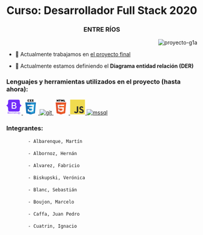 <h1 align="center">Curso: Desarrollador Full Stack 2020</h1>
<h3 align="center">ENTRE RÍOS</h3>
<p align="right"> <img src="https://komarev.com/ghpvc/?username=proyecto-g1a&label=Profile%20views&color=0e75b6&style=flat" alt="proyecto-g1a" /> </p>

- 🔭 Actualmente trabajamos en [el proyecto final](https://github.com/orgs/classroomEntreRios/teams/proyecto-g1a)

- 🌱 Actualmente estamos definiendo el **Diagrama entidad relación (DER)**

<h3 align="left">Lenguajes y herramientas utilizados en el proyecto (hasta ahora):</h3>
<p align="left"> <a href="https://getbootstrap.com" target="_blank"> <img src="https://raw.githubusercontent.com/devicons/devicon/master/icons/bootstrap/bootstrap-plain-wordmark.svg" alt="bootstrap" width="40" height="40"/> </a> <a href="https://www.w3schools.com/css/" target="_blank"> <img src="https://raw.githubusercontent.com/devicons/devicon/master/icons/css3/css3-original-wordmark.svg" alt="css3" width="40" height="40"/> </a> <a href="https://git-scm.com/" target="_blank"> <img src="https://www.vectorlogo.zone/logos/git-scm/git-scm-icon.svg" alt="git" width="40" height="40"/> </a> <a href="https://www.w3.org/html/" target="_blank"> <img src="https://raw.githubusercontent.com/devicons/devicon/master/icons/html5/html5-original-wordmark.svg" alt="html5" width="40" height="40"/> </a> <a href="https://developer.mozilla.org/en-US/docs/Web/JavaScript" target="_blank"> <img src="https://raw.githubusercontent.com/devicons/devicon/master/icons/javascript/javascript-original.svg" alt="javascript" width="40" height="40"/> </a><a href="https://www.microsoft.com/en-us/sql-server" target="_blank"> <img src="https://cdn.worldvectorlogo.com/logos/microsoft-sql-server.svg" alt="mssql" width="40" height="40"/> </a> </p>
<h3 align="left">Integrantes:</h3>
            
            - Albarenque, Martín
            
            - Albornoz, Hernán
           
            - Alvarez, Fabricio
           
            - Biskupski, Verónica
           
            - Blanc, Sebastián
           
            - Boujon, Marcelo
           
            - Caffa, Juan Pedro
           
            - Cuatrin, Ignacio
